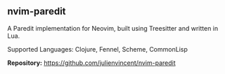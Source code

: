## nvim-paredit

A Paredit implementation for Neovim, built using Treesitter and written in Lua.

Supported Languages: Clojure, Fennel, Scheme, CommonLisp

**Repository:** <https://github.com/julienvincent/nvim-paredit>


<!-- vim: set ft=markdown: -->